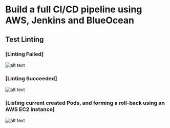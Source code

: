 # Build a full CI/CD pipeline using AWS, Jenkins and BlueOcean

## Test Linting
### [Linting Failed]
![alt text](https://github.com/amroakmal/proj/blob/master/screenshots/Screenshot%20from%202020-08-24%2022-10-53.png)

### [Linting Succeeded]
![alt text](https://github.com/amroakmal/proj/blob/master/screenshots/Screenshot%20from%202020-08-24%2023-41-26.png)

### [Listing current created Pods, and forming a roll-back using an AWS EC2 instance]
![alt text](https://github.com/amroakmal/proj/blob/master/screenshots/Screenshot%20from%202020-08-25%2001-33-43.png)
